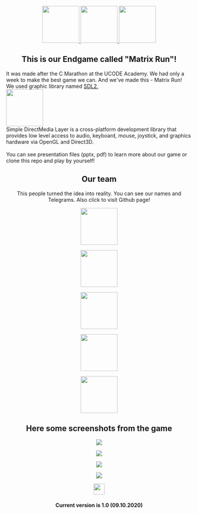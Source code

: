 <head>
    <p align="center">
        <a href="https://ucode.world/en/" target="_blank">
            <img src="https://github.com/PAXANDDOS/UCODE-Marathon-C/blob/master/.git_images/ucode.png?raw=true" height="100px">
        </a>
        <a href="https://unitfactory.net/" target="_blank">
            <img src="https://github.com/PAXANDDOS/UCODE-Marathon-C/blob/master/.git_images/unit.png?raw=true" height="100px">
        </a>
        <a href="https://lms.ucode.world/users/plitovka/" target="_blank">
            <img src="https://github.com/PAXANDDOS/UCODE-Marathon-C/blob/master/.git_images/lms.png?raw=true" height="100px">
        </a>
        <h2 align="center">This is our Endgame called "Matrix Run"!</h2>
    </p>
</head>
<body>
  <p>It was made after the C Marathon at the UCODE Academy. We had only a week to make the best game we can. And we've made this - Matrix Run!<br>
      We used graphic library named <a href="https://www.libsdl.org/index.php" target="_blank">SDL2.<br><img src="https://github.com/PAXANDDOS/UCODE-Marathon-C/blob/master/.git_images/sdl.png?raw=true" height="100px"></a><br>
      Simple DirectMedia Layer is a cross-platform development library that provides low level access to audio, keyboard, mouse, joystick, and graphics       hardware via OpenGL and Direct3D.<br><br>
      You can see presentation files (pptx, pdf) to learn more about our game or clone this repo and play by yourself!
  </p>
    <h2 align="center">Our team</h2>
    <p align="center">This people turned the idea into reality. You can see our names and Telegrams. Also click to visit Github page!</p>
    <p align="center"><a href="https://github.com/PAXANDDOS" target="_blank"><img src="https://github.com/PAXANDDOS/UCODE-Marathon-C/blob/master/.git_images/paxanddos.png?raw=true" height="100px"></a></p>
    <p align="center"><a href="https://github.com/Gazaris" target="_blank"><img src="https://github.com/PAXANDDOS/UCODE-Marathon-C/blob/master/.git_images/gazaris.png?raw=true" height="100px"></a></p>
    <p align="center"><a href="https://github.com/naztar0" target="_blank"><img src="https://github.com/PAXANDDOS/UCODE-Marathon-C/blob/master/.git_images/naztar.png?raw=true" height="100px"></a></p>
    <p align="center"><a href="https://github.com/hhrianyk" target="_blank"><img src="https://github.com/PAXANDDOS/UCODE-Marathon-C/blob/master/.git_images/jora.png?raw=true" height="100px"></a></p>
    <p align="center"><a href="https://github.com/" target="_blank"><img src="https://github.com/PAXANDDOS/UCODE-Marathon-C/blob/master/.git_images/ze.png?raw=true" height="100px"></a></p>
    <h2 align="center">Here some screenshots from the game</h2>
    <p align="center"><img src="https://github.com/PAXANDDOS/UCODE-Marathon-C/blob/master/.git_images/screen1.png?raw=true"></p>
    <p align="center"><img src="https://github.com/PAXANDDOS/UCODE-Marathon-C/blob/master/.git_images/screen2.png?raw=true"></p>
    <p align="center"><img src="https://github.com/PAXANDDOS/UCODE-Marathon-C/blob/master/.git_images/screen3.jpeg?raw=true"></p>
    <p align="center"><img src="https://github.com/PAXANDDOS/UCODE-Marathon-C/blob/master/.git_images/screen4.png?raw=true"></p>
</body>
<footer>
  <p align="center"><img src="https://emojis.slackmojis.com/emojis/images/1531849430/4246/blob-sunglasses.gif?1531849430" width="30"></p>
  <h4 align="center">Current version is 1.0 (09.10.2020)</h4>
</footer>
